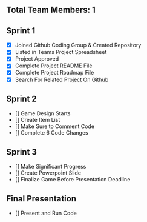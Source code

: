 ## Total Team Members: 1 

## Sprint 1 
- [x] Joined Github Coding Group & Created Repository
- [x] Listed in Teams Project Spreadsheet
- [x] Project Approved
- [x] Complete Project README File 
- [x] Complete Project Roadmap File 
- [x] Search For Related Project On Github

## Sprint 2 
- [] Game Design Starts
- [] Create Item List  
- [] Make Sure to Comment Code 
- [] Complete 6 Code Changes

## Sprint 3 
- [] Make Significant Progress 
- [] Create Powerpoint Slide 
- [] Finalize Game Before Presentation Deadline 

## Final Presentation
- [] Present and Run Code 